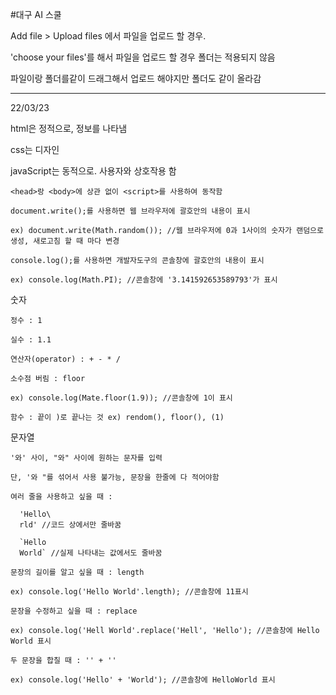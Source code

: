 #대구 AI 스쿨

Add file > Upload files 에서 파일을 업로드 할 경우.

'choose your files'를 해서 파일을 업로드 할 경우 폴더는 적용되지 않음

파일이랑 폴더를같이 드래그해서 업로드 해야지만 폴더도 같이 올라감

---------------------------------------------------------------------------

22/03/23

<javaScript>

html은 정적으로, 정보를 나타냄

css는 디자인

javaScript는 동적으로. 사용자와 상호작용 함

<syntax>
  
    <head>랑 <body>에 상관 없이 <script>를 사용하여 동작함
  
    document.write();를 사용하면 웹 브라우저에 괄호안의 내용이 표시
 
    ex) document.write(Math.random()); //웹 브라우저에 0과 1사이의 숫자가 랜덤으로 생성, 새로고침 할 때 마다 변경
  
    console.log();를 사용하면 개발자도구의 콘솔창에 괄호안의 내용이 표시
  
    ex) console.log(Math.PI); //콘솔창에 '3.141592653589793'가 표시
      
<data type>
  
  숫자
  
    정수 : 1

    실수 : 1.1
  
    연산자(operator) : + - * /
  
    소수점 버림 : floor
  
    ex) console.log(Mate.floor(1.9)); //콘솔창에 1이 표시
 
    함수 : 끝이 )로 끝나는 것 ex) rendom(), floor(), (1)
  
  문자열
    
    '와' 사이, "와" 사이에 원하는 문자를 입력
  
    단, '와 "를 섞어서 사용 불가능, 문장을 한줄에 다 적어야함
  
    여러 줄을 사용하고 싶을 때 :
      
      'Hello\
      rld' //코드 상에서만 줄바꿈
  
      `Hello
      World` //실제 나타내는 값에서도 줄바꿈
  
    문장의 길이를 알고 싶을 때 : length
  
    ex) console.log('Hello World'.length); //콘솔창에 11표시
  
    문장을 수정하고 싶을 때 : replace
  
    ex) console.log('Hell World'.replace('Hell', 'Hello'); //콘솔창에 Hello World 표시
  
    두 문장을 합칠 때 : '' + ''
  
    ex) console.log('Hello' + 'World'); //콘솔창에 HelloWorld 표시

<variable>
  
